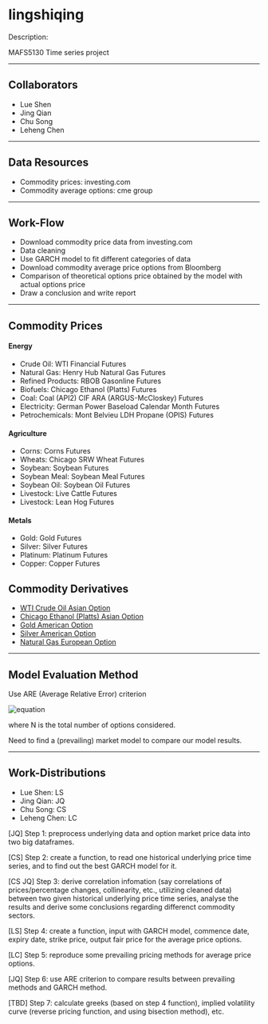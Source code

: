 # lingshiqing

Description:

MAFS5130 Time series project
 

***
## Collaborators

- Lue Shen
- Jing Qian
- Chu Song
- Leheng Chen

***
## Data Resources
- Commodity prices: investing.com
- Commodity average options: cme group


***
## Work-Flow
- Download commodity price data from investing.com
- Data cleaning
- Use GARCH model to fit different categories of data
- Download commodity average price options from Bloomberg
- Comparison of theoretical options price ​​obtained by the model with actual options price
- Draw a conclusion and write report


***
## Commodity Prices

#### Energy
- Crude Oil: WTI Financial Futures
- Natural Gas: Henry Hub Natural Gas Futures
- Refined Products: RBOB Gasonline Futures
- Biofuels: Chicago Ethanol (Platts) Futures
- Coal: Coal (API2) CIF ARA (ARGUS-McCloskey) Futures
- Electricity: German Power Baseload Calendar Month Futures
- Petrochemicals: Mont Belvieu LDH Propane (OPIS) Futures


#### Agriculture
- Corns: Corns Futures
- Wheats: Chicago SRW Wheat Futures
- Soybean: Soybean Futures
- Soybean Meal: Soybean Meal Futures
- Soybean Oil: Soybean Oil Futures
- Livestock: Live Cattle Futures
- Livestock: Lean Hog Futures


#### Metals
- Gold: Gold Futures
- Silver: Silver Futures
- Platinum: Platinum Futures
- Copper: Copper Futures


## Commodity Derivatives
- [WTI Crude Oil Asian Option](https://www.cmegroup.com/trading/energy/crude-oil/west-texas-intermediate-wti-crude-oil-calendar-swap-futures_quotes_globex_options.html?exchange=CME&sector=COAL#exchange=CME&sector=COAL&optionProductId=2767&strikeRange=ATM)
- [Chicago Ethanol (Platts) Asian Option](https://www.cmegroup.com/trading/energy/ethanol/chicago-ethanol-platts-swap_quotes_globex_options.html?optionProductId=5174#optionProductId=5174&strikeRange=ATM)
- [Gold American Option](https://www.cmegroup.com/trading/metals/precious/gold_quotes_globex_options.html?optionProductId=192#optionProductId=192&strikeRange=ATM)
- [Silver American Option](https://www.cmegroup.com/trading/metals/precious/silver_quotes_globex_options.html?optionProductId=193#optionProductId=193&strikeRange=ATM)
- [Natural Gas European Option](https://www.cmegroup.com/trading/energy/natural-gas/natural-gas_quotes_globex_options.html?optionProductId=1352#optionProductId=1352&strikeRange=ATM)



***

## Model Evaluation Method

Use ARE (Average Relative Error) criterion
 
![equation](https://latex.codecogs.com/gif.latex?ARE&space;=&space;\frac&space;1N&space;\sum_{j=1}^N&space;\frac&space;{|V_j^{model}&space;-&space;V_j^{market}|}{V_j^{market}}&space;\times&space;100)
 
where N is the total number of options considered.
 
Need to find a (prevailing) market model to compare our model results.


***
 
## Work-Distributions
 
- Lue Shen: LS
- Jing Qian: JQ
- Chu Song: CS
- Leheng Chen: LC
 
[JQ] Step 1: preprocess underlying data and option market price data into two big dataframes.
 
[CS] Step 2: create a function, to read one historical underlying price time series, and to find out the best GARCH model for it.
 
[CS JQ] Step 3: derive correlation infomation (say correlations of prices/percentage changes, collinearity, etc., utilizing cleaned data) between two given historical underlying price time series, analyse the results and derive some conclusions regarding differenct commodity sectors.
 
[LS] Step 4: create a function, input with GARCH model, commence date, expiry date, strike price, output fair price for the average price options.
 
[LC] Step 5: reproduce some prevailing pricing methods for average price options.
 
[JQ] Step 6: use ARE criterion to compare results between prevailing methods and GARCH method.

[TBD] Step 7: calculate greeks (based on step 4 function), implied volatility curve (reverse pricing function, and using bisection method), etc.
